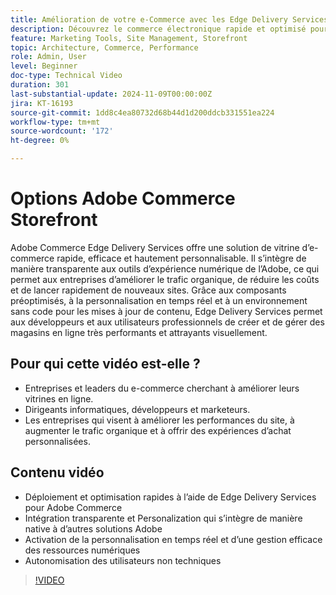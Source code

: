 ```yaml
---
title: Amélioration de votre e-Commerce avec les Edge Delivery Services Adobe Commerce
description: Découvrez le commerce électronique rapide et optimisé pour les moteurs de recherche avec Adobe Commerce. Augmentez le trafic, économisez les coûts et gérez facilement votre vitrine avec les Edge Delivery Services.
feature: Marketing Tools, Site Management, Storefront
topic: Architecture, Commerce, Performance
role: Admin, User
level: Beginner
doc-type: Technical Video
duration: 301
last-substantial-update: 2024-11-09T00:00:00Z
jira: KT-16193
source-git-commit: 1dd8c4ea80732d68b44d1d200ddcb331551ea224
workflow-type: tm+mt
source-wordcount: '172'
ht-degree: 0%

---
```



# Options Adobe Commerce Storefront

Adobe Commerce Edge Delivery Services offre une solution de vitrine d’e-commerce rapide, efficace et hautement personnalisable.
Il s’intègre de manière transparente aux outils d’expérience numérique de l’Adobe, ce qui permet aux entreprises d’améliorer le trafic organique, de réduire les coûts et de lancer rapidement de nouveaux sites. Grâce aux composants préoptimisés, à la personnalisation en temps réel et à un environnement sans code pour les mises à jour de contenu, Edge Delivery Services permet aux développeurs et aux utilisateurs professionnels de créer et de gérer des magasins en ligne très performants et attrayants visuellement.

## Pour qui cette vidéo est-elle ?

- Entreprises et leaders du e-commerce cherchant à améliorer leurs vitrines en ligne.
- Dirigeants informatiques, développeurs et marketeurs.
- Les entreprises qui visent à améliorer les performances du site, à augmenter le trafic organique et à offrir des expériences d’achat personnalisées.

## Contenu vidéo

- Déploiement et optimisation rapides à l’aide de Edge Delivery Services pour Adobe Commerce
- Intégration transparente et Personalization qui s’intègre de manière native à d’autres solutions Adobe
- Activation de la personnalisation en temps réel et d’une gestion efficace des ressources numériques
- Autonomisation des utilisateurs non techniques

>[!VIDEO](https://video.tv.adobe.com/v/3431725?learn=on)
